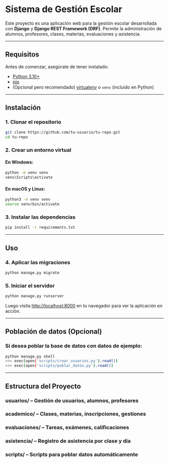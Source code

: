 # Sistema de Gestión Escolar

Este proyecto es una aplicación web para la gestión escolar desarrollada con **Django** y **Django REST Framework (DRF)**. Permite la administración de alumnos, profesores, clases, materias, evaluaciones y asistencia.

---

## Requisitos

Antes de comenzar, asegúrate de tener instalado:

- [Python 3.10+](https://www.python.org/downloads/)
- [pip](https://pip.pypa.io/en/stable/)
- (Opcional pero recomendado) [virtualenv](https://virtualenv.pypa.io/en/stable/) o `venv` (incluido en Python)

---

## Instalación

### 1. Clonar el repositorio

```bash
git clone https://github.com/tu-usuario/tu-repo.git
cd tu-repo
```

### 2. Crear un entorno virtual

#### En Windows:
```bash
python -m venv venv
venv\Scripts\activate
```

#### En macOS y Linux:
```bash
python3 -m venv venv
source venv/bin/activate
```

### 3. Instalar las dependencias
```bash
pip install -r requirements.txt
```

---

## Uso

### 4. Aplicar las migraciones
```bash
python manage.py migrate
```

### 5. Iniciar el servidor
```bash
python manage.py runserver
```

Luego visita [http://localhost:8000](http://localhost:8000) en tu navegador para ver la aplicación en acción.

---

## Población de datos (Opcional)

### Si desea poblar la base de datos con datos de ejemplo:

```bash
python manage.py shell
>>> exec(open('scripts/crear_usuarios.py').read())
>>> exec(open('scripts/poblar_datos.py').read())
```

---

## Estructura del Proyecto

###    usuarios/ – Gestión de usuarios, alumnos, profesores

###    academico/ – Clases, materias, inscripciones, gestiones

###    evaluaciones/ – Tareas, exámenes, calificaciones

###    asistencia/ – Registro de asistencia por clase y día

###    scripts/ – Scripts para poblar datos automáticamente